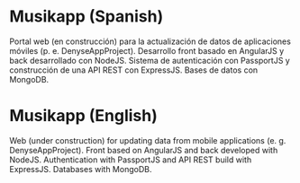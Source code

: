 Musikapp (Spanish)
==================
Portal web (en construcción) para la actualización de datos de aplicaciones móviles (p. e. DenyseAppProject). Desarrollo front basado en AngularJS y back desarrollado con NodeJS. Sistema de autenticación con PassportJS y construcción de una API REST con ExpressJS. Bases de datos con MongoDB.

Musikapp (English)
==================
Web (under construction) for updating data from mobile applications (e. g. DenyseAppProject). Front based on AngularJS and back developed with NodeJS. Authentication with PassportJS and API REST build with ExpressJS. Databases with MongoDB.
